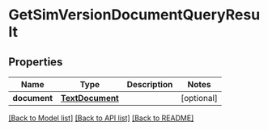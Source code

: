 # GetSimVersionDocumentQueryResult

## Properties
Name | Type | Description | Notes
------------ | ------------- | ------------- | -------------
**document** | [**TextDocument**](TextDocument.md) |  | [optional] 

[[Back to Model list]](../README.md#documentation-for-models) [[Back to API list]](../README.md#documentation-for-api-endpoints) [[Back to README]](../README.md)


